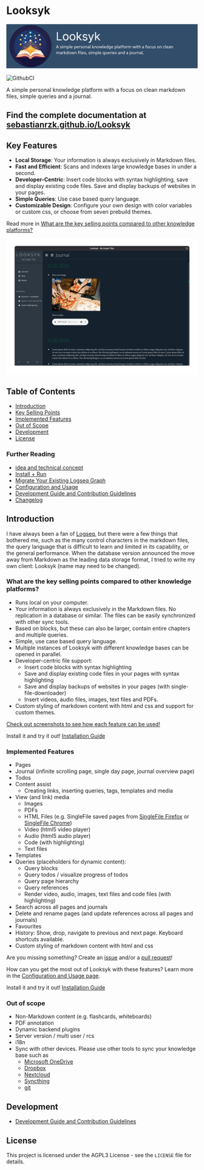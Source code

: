 # Looksyk

![banner](docs/banner.png)

![GithubCI](https://github.com/SebastianRzk/Looksyk/actions/workflows/build.yml/badge.svg?branch=main)

A simple personal knowledge platform with a focus on clean markdown files, simple queries and a journal.

## Find the complete documentation at [sebastianrzk.github.io/Looksyk](https://sebastianrzk.github.io/Looksyk/)

## Key Features

- **Local Storage**: Your information is always exclusively in Markdown files.
- **Fast and Efficient**: Scans and indexes large knowledge bases in under a second.
- **Developer-Centric**: Insert code blocks with syntax highlighting, save and display existing code files. Save and
  display backups of websites in your pages.
- **Simple Queries**: Use case based query language.
- **Customizable Design**: Configure your own design with color variables or custom css, or choose from seven prebuild
  themes.

Read more
in [What are the key selling points compared to other knowledge platforms?](#what-are-the-key-selling-points-compared-to-other-knowledge-platforms)

![intro animation](docs/intro_animation.gif)

## Table of Contents

- [Introduction](#introduction)
- [Key Selling Points](#what-are-the-key-selling-points-compared-to-other-knowledge-platforms)
- [Implemented Features](#implemented-features)
- [Out of Scope](#out-of-scope)
- [Development](#development)
- [License](#license)

### Further Reading

- [idea and technical concept](https://sebastianrzk.github.io/Looksyk/idea_and_technical_concept/)
- [Install + Run](https://sebastianrzk.github.io/Looksyk/installation/)
- [Migrate Your Existing Logseq Graph](https://sebastianrzk.github.io/Looksyk/migration_from_logseq/)
- [Configuration and Usage](https://sebastianrzk.github.io/Looksyk/usage/)
- [Development Guide and Contribution Guidelines](https://sebastianrzk.github.io/Looksyk/development_and_contribution/)
- [Changelog](https://sebastianrzk.github.io/Looksyk/changelog/)

## Introduction

I have always been a fan of [Logseq](https://logseq.com/), but there were a few things that bothered me, such as the
many control characters in the markdown files, the query language that is difficult to learn and limited in its
capability, or the general performance.
When the database version announced the move away from Markdown as the leading data storage format, I tried to write my
own client: Looksyk (name may need to be changed).

### What are the key selling points compared to other knowledge platforms?

* Runs local on your computer.
* Your information is always exclusively in the Markdown files. No replication in a database or similar. The files can
  be easily synchronized with other sync tools.
* Based on blocks, but these can also be larger, contain entire chapters and multiple queries.
* Simple, use case based query language.
* Multiple instances of Looksyk with different knowledge bases can be opened in parallel.
* Developer-centric file support:
    * Insert code blocks with syntax highlighting
    * Save and display existing code files in your pages with syntax highlighting
    * Save and display backups of websites in your pages (with single-file-downloader)
    * Insert videos, audio files, images, text files and PDFs.
* Custom styling of markdown content with html and css and support for custom themes.

[Check out screenshots to see how each feature can be used!](https://sebastianrzk.github.io/Looksyk/usage/)

Install it and try it out! [Installation Guide](https://sebastianrzk.github.io/Looksyk/installation/)

### Implemented Features

* Pages
* Journal (infinite scrolling page, single day page, journal overview page)
* Todos
* Content assist
    * Creating links, inserting queries, tags, templates and media
* View (and link) media
    * Images
    * PDFs
    * HTML Files (e.g. SingleFile saved pages
      from [SingleFile Firefox](https://addons.mozilla.org/en-US/firefox/addon/single-file/)
      or [SingleFile Chrome](https://chromewebstore.google.com/detail/singlefile/mpiodijhokgodhhofbcjdecpffjipkle))
    * Video (html5 video player)
    * Audio (html5 audio player)
    * Code (with highlighting)
    * Text files
* Templates
* Queries (placeholders for dynamic content):
    * Query blocks
    * Query todos / visualize progress of todos
    * Query page hierarchy
    * Query references
    * Render video, audio, images, text files and code files (with highlighting)
* Search across all pages and journals
* Delete and rename pages (and update references across all pages and journals)
* Favourites
* History: Show, drop, navigate to previous and next page. Keyboard shortcuts available.
* Custom styling of markdown content with html and css

Are you missing something? Create an [issue](https://github.com/SebastianRzk/Looksyk/issues) and/or
a [pull request](https://sebastianrzk.github.io/Looksyk/development_and_contribution.html)!

How can you get the most out of Looksyk with these features? Learn more in
the [Configuration and Usage page](https://sebastianrzk.github.io/Looksyk/usage/).

Install it and try it out! [Installation Guide](https://sebastianrzk.github.io/Looksyk/installation/)

### Out of scope

* Non-Markdown content (e.g. flashcards, whiteboards)
* PDF annotation
* Dynamic backend plugins
* Server version / multi user / rcs
* i18n
* Sync with other devices. Please use other tools to sync your knowledge base such as
    * [Microsoft OneDrive](https://www.microsoft.com/microsoft-365/onedrive/)
    * [Dropbox](https://www.dropbox.com/)
    * [Nextcloud](https://nextcloud.com/)
    * [Syncthing](https://syncthing.net/)
    * [git](https://git-scm.com/)

## Development

- [Development Guide and Contribution Guidelines](https://sebastianrzk.github.io/Looksyk/development_and_contribution/)

## License

This project is licensed under the AGPL3 License - see the `LICENSE` file for details.
